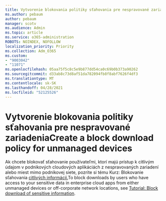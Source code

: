 ```yaml
---
title: Vytvorenie blokovania politiky sťahovania pre nespravované zariadenia
ms.author: pebaum
author: pebaum
manager: scotv
ms.audience: Admin
ms.topic: article
ms.service: o365-administration
ROBOTS: NOINDEX, NOFOLLOW
localization_priority: Priority
ms.collection: Adm_O365
ms.custom:
- "9003042"
- "11071"
ms.openlocfilehash: 05aa75f5c8c5e9b877dd54ca0c69b0b373a90262
ms.sourcegitcommit: d33ab8c73d8af51da782094fb8f8abf7626f4df3
ms.translationtype: MT
ms.contentlocale: sk-SK
ms.lasthandoff: 04/28/2021
ms.locfileid: "52125526"
---
```

# <a name="create-a-block-download-policy-for-unmanaged-devices"></a><span data-ttu-id="20218-102">Vytvorenie blokovania politiky sťahovania pre nespravované zariadenia</span><span class="sxs-lookup"><span data-stu-id="20218-102">Create a block download policy for unmanaged devices</span></span>

<span data-ttu-id="20218-103">Ak chcete blokovať sťahovanie používateľmi, ktorí majú prístup k citlivým údajom v podnikových cloudových aplikáciách z nespravovaných zariadení alebo miest mimo podnikovej siete, pozrite si tému Kurz: Blokovanie sťahovania [citlivých informácií.](https://docs.microsoft.com/cloud-app-security/use-case-proxy-block-session-aad)</span><span class="sxs-lookup"><span data-stu-id="20218-103">To block downloads by users who have access to your sensitive data in enterprise cloud apps from either unmanaged devices or off-corporate network locations, see [Tutorial: Block download of sensitive information](https://docs.microsoft.com/cloud-app-security/use-case-proxy-block-session-aad).</span></span>



